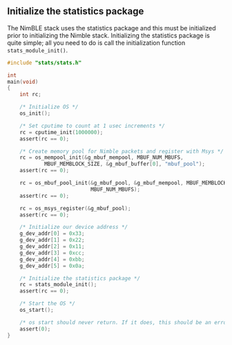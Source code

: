 ## Initialize the statistics package

The NimBLE stack uses the statistics package and this must be initialized prior to initializing the Nimble stack. Initializing the statistics package is quite simple; all you need to do is call the initialization function `stats_module_init()`.

```c hl_lines="1 35 36 37"
#include "stats/stats.h"

int
main(void)
{
	int rc;

    /* Initialize OS */
    os_init();

    /* Set cputime to count at 1 usec increments */
    rc = cputime_init(1000000);
    assert(rc == 0);

    /* Create memory pool for Nimble packets and register with Msys */
    rc = os_mempool_init(&g_mbuf_mempool, MBUF_NUM_MBUFS,
            MBUF_MEMBLOCK_SIZE, &g_mbuf_buffer[0], "mbuf_pool");
    assert(rc == 0);

    rc = os_mbuf_pool_init(&g_mbuf_pool, &g_mbuf_mempool, MBUF_MEMBLOCK_SIZE,
                           MBUF_NUM_MBUFS);
    assert(rc == 0);

    rc = os_msys_register(&g_mbuf_pool);
    assert(rc == 0);

    /* Initialize our device address */
    g_dev_addr[0] = 0x33;
    g_dev_addr[1] = 0x22;
    g_dev_addr[2] = 0x11;
    g_dev_addr[3] = 0xcc;
    g_dev_addr[4] = 0xbb;
    g_dev_addr[5] = 0x0a;

	/* Initialize the statistics package */
    rc = stats_module_init();
    assert(rc == 0);

    /* Start the OS */
    os_start();

    /* os start should never return. If it does, this should be an error */
    assert(0);
}
```

<br>

